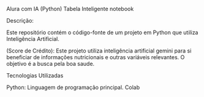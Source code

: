 Alura com IA (Python) Tabela Inteligente notebook

Descrição:

Este repositório contém o código-fonte de um projeto em Python que utiliza Inteligência Artificial.

(Score de Crédito): Este projeto utiliza inteligência artificial gemini para si beneficiar de informações nutricionais e outras variáveis relevantes. O objetivo é a busca pela boa saude.

Tecnologias Utilizadas

Python: Linguagem de programação principal. Colab
